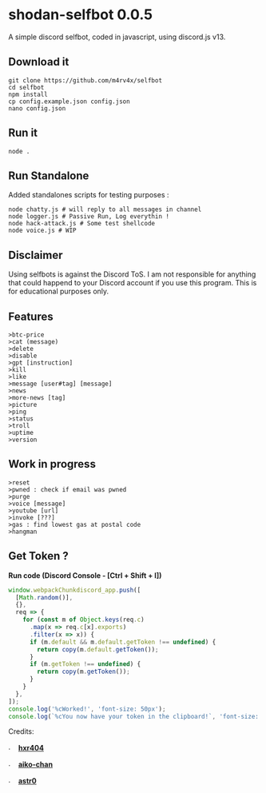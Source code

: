 
# shodan-selfbot 0.0.5
A simple discord selfbot, coded in javascript, using discord.js v13.

## Download it
```
git clone https://github.com/m4rv4x/selfbot
cd selfbot
npm install
cp config.example.json config.json
nano config.json
```
## Run it
```
node .
```

## Run Standalone
Added standalones scripts for testing purposes : 

```
node chatty.js # will reply to all messages in channel
node logger.js # Passive Run, Log everythin !
node hack-attack.js # Some test shellcode
node voice.js # WIP
```

## Disclaimer
Using selfbots is against the Discord ToS. I am not responsible for anything that could happend to your Discord account if you use this program. This is for educational purposes only.

## Features
```
>btc-price
>cat (message)
>delete
>disable
>gpt [instruction]
>kill
>like
>message [user#tag] [message]
>news
>more-news [tag]
>picture
>ping
>status
>troll
>uptime
>version
```


## Work in progress
```
>reset
>pwned : check if email was pwned
>purge
>voice [message]
>youtube [url]
>invoke [???]
>gas : find lowest gas at postal code
>hangman
```

## Get Token ?

<strong>Run code (Discord Console - [Ctrl + Shift + I])</strong>

```js
window.webpackChunkdiscord_app.push([
  [Math.random()],
  {},
  req => {
    for (const m of Object.keys(req.c)
      .map(x => req.c[x].exports)
      .filter(x => x)) {
      if (m.default && m.default.getToken !== undefined) {
        return copy(m.default.getToken());
      }
      if (m.getToken !== undefined) {
        return copy(m.getToken());
      }
    }
  },
]);
console.log('%cWorked!', 'font-size: 50px');
console.log(`%cYou now have your token in the clipboard!`, 'font-size: 16px');
```

Credits:

 <img src="https://cdn.discordapp.com/emojis/889092230063734795.png" alt="." width="16" height="16"/> [<strong>hxr404</strong>](https://github.com/hxr404/Discord-Console-hacks)

<img src="https://cdn.discordapp.com/emojis/889092230063734795.png" alt="." width="16" height="16"/> [<strong>aiko-chan</strong>](https://github.com/aiko-chan-ai/discord.js-selfbot-v13)

<img src="https://cdn.discordapp.com/emojis/889092230063734795.png" alt="." width="16" height="16"/> [<strong>astr0</strong>](https://github.com/astr0-tutorials/astr0-v2/tree/main)